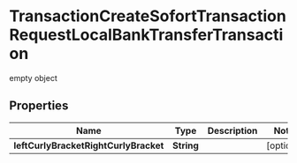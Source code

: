 

# TransactionCreateSofortTransactionRequestLocalBankTransferTransaction

empty object

## Properties

| Name | Type | Description | Notes |
|------------ | ------------- | ------------- | -------------|
|**leftCurlyBracketRightCurlyBracket** | **String** |  |  [optional] |



